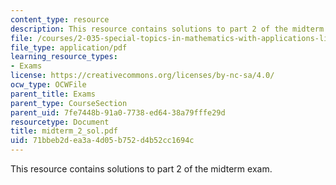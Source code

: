 ```yaml
---
content_type: resource
description: This resource contains solutions to part 2 of the midterm exam.
file: /courses/2-035-special-topics-in-mathematics-with-applications-linear-algebra-and-the-calculus-of-variations-spring-2007/71bbeb2dea3a4d05b752d4b52cc1694c_midterm_2_sol.pdf
file_type: application/pdf
learning_resource_types:
- Exams
license: https://creativecommons.org/licenses/by-nc-sa/4.0/
ocw_type: OCWFile
parent_title: Exams
parent_type: CourseSection
parent_uid: 7fe7448b-91a0-7738-ed64-38a79fffe29d
resourcetype: Document
title: midterm_2_sol.pdf
uid: 71bbeb2d-ea3a-4d05-b752-d4b52cc1694c
---
```

This resource contains solutions to part 2 of the midterm exam.